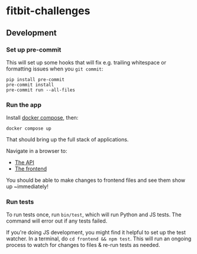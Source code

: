 # fitbit-challenges

## Development

### Set up pre-commit

This will set up some hooks that will fix e.g. trailing whitespace or formatting issues when you `git commit`:
```
pip install pre-commit
pre-commit install
pre-commit run --all-files
```

### Run the app
Install [docker compose](https://docs.docker.com/compose/install/), then:

```
docker compose up
```

That should bring up the full stack of applications.

Navigate in a browser to:
- [The API](http://localhost:5000/graphql)
- [The frontend](http://localhost:5001)

You should be able to make changes to frontend files and see them show up ~immediately!

### Run tests

To run tests once, run `bin/test`, which will run Python and JS tests. The command will error out if any tests failed.

If you're doing JS development, you might find it helpful to set up the test watcher. In a terminal, do `cd frontend && npm test`. This will run an ongoing process to watch for changes to files & re-run tests as needed.
